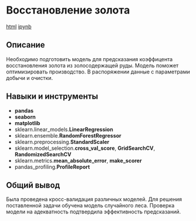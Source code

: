 # Восстановление золота

[html](https://github.com/alfiia-sharafutdinova/Portfolio/blob/main/gold_recovery/gold_recovery.html) [ipynb](https://github.com/alfiia-sharafutdinova/Portfolio/blob/main/gold_recovery/gold_recovery.ipynb)

## Описание

Необходимо подготовить модель для предсказания коэффицента восстановления золота из золосодержащей руды. Модель поможет оптимизировать производство. В распоряжении данные с параметрами добычи и очистки.

## Навыки и инструменты

* **pandas**
* **seaborn**
* **matplotlib**
* sklearn.linear_models.**LinearRegression**
* sklearn.ensemble.**RandomForestRegressor**
* sklearn.preprocessing.**StandardScaler**
* sklearn.model_selection.**cross_val_score**, **GridSearchCV**, **RandomizedSearchCV**
* sklearn.metrics.**mean_absolute_error**, **make_scorer**
* pandas_profiling.**ProfileReport**

## Общий вывод

Была проведена кросс-валидация различных моделей. Для решения поставленной задачи обучена модель случайного леса. Проверка модели на адекватность подтвердила эффективность предсказаний.
